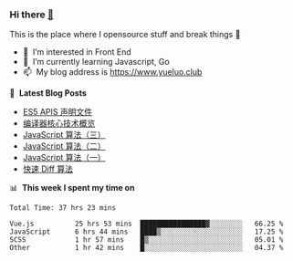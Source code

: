 ### Hi there <a href="https://www.yueluo.club/"> 👋 </a>
This is the place where I opensource stuff and break things :rofl:

- 👀 &nbsp;I’m interested in Front End
- 🌱 &nbsp;I’m currently learning Javascript, Go
- 📫 &nbsp;My blog address is https://www.yueluo.club

📕 &nbsp;**Latest Blog Posts**

<!-- BLOG-POST-LIST:START -->
- [ES5 APIS 声明文件](https://www.yueluo.club/detail?articleId=62bdb07d397c3e0980cc9b21)
- [编译器核心技术概览](https://www.yueluo.club/detail?articleId=62bce6f0397c3e0980cc9649)
- [JavaScript 算法（三）](https://www.yueluo.club/detail?articleId=62bbb7d5575e94382e422595)
- [JavaScript 算法（二）](https://www.yueluo.club/detail?articleId=62b9c254575e94382e42151c)
- [JavaScript 算法（一）](https://www.yueluo.club/detail?articleId=62b90851575e94382e420f66)
- [快速 Diff 算法](https://www.yueluo.club/detail?articleId=62b675c4106aa1400faa7ef8)
<!-- BLOG-POST-LIST:END -->

📊 &nbsp;**This week I spent my time on**

<!--START_SECTION:waka-->

```text
Total Time: 37 hrs 23 mins

Vue.js          25 hrs 53 mins  ████████████████▓░░░░░░░░   66.25 %
JavaScript      6 hrs 44 mins   ████▒░░░░░░░░░░░░░░░░░░░░   17.25 %
SCSS            1 hr 57 mins    █▒░░░░░░░░░░░░░░░░░░░░░░░   05.01 %
Other           1 hr 42 mins    █░░░░░░░░░░░░░░░░░░░░░░░░   04.37 %
```

<!--END_SECTION:waka-->